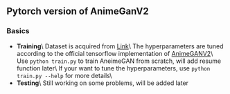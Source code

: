 ## Pytorch version of AnimeGanV2
### Basics
- **Training**\\
Dataset is acquired from [Link](https://github.com/TachibanaYoshino/AnimeGAN/releases/tag/dataset-1)\\
The hyperparameters are tuned according to the official tensorflow implementation of [AnimeGANV2](https://github.com/TachibanaYoshino/AnimeGANv2)\\
Use `python train.py` to train AneimeGAN from scratch, will add resume function later\\
If your want to tune the hyperparameters, use `python train.py --help` for more details\\
- **Testing**\\
Still working on some problems, will be added later